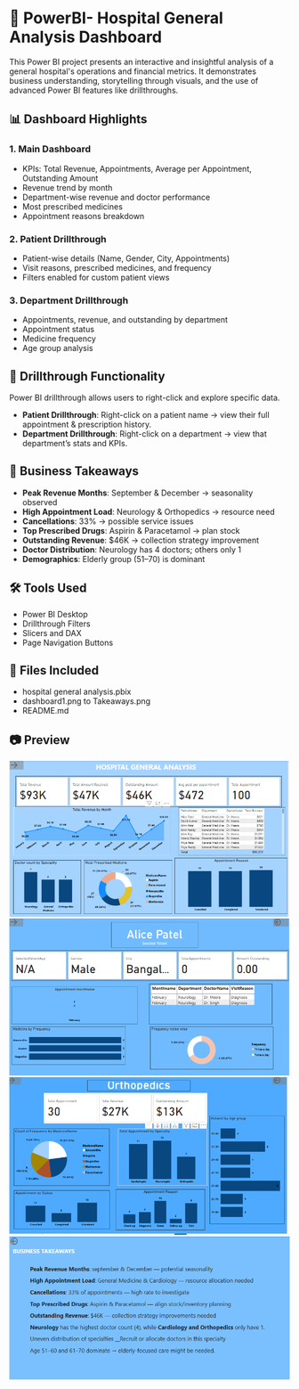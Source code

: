 
# 🏥 PowerBI- Hospital General Analysis Dashboard

This Power BI project presents an interactive and insightful analysis of a general hospital's operations and financial metrics. It demonstrates business understanding, storytelling through visuals, and the use of advanced Power BI features like drillthroughs.

## 📊 Dashboard Highlights

### 1. **Main Dashboard**
- KPIs: Total Revenue, Appointments, Average per Appointment, Outstanding Amount
- Revenue trend by month
- Department-wise revenue and doctor performance
- Most prescribed medicines
- Appointment reasons breakdown

### 2. **Patient Drillthrough**
- Patient-wise details (Name, Gender, City, Appointments)
- Visit reasons, prescribed medicines, and frequency
- Filters enabled for custom patient views

### 3. **Department Drillthrough**
- Appointments, revenue, and outstanding by department
- Appointment status
- Medicine frequency
- Age group analysis

## 🔄 Drillthrough Functionality

Power BI drillthrough allows users to right-click and explore specific data.

- **Patient Drillthrough**: Right-click on a patient name → view their full appointment & prescription history.
- **Department Drillthrough**: Right-click on a department → view that department’s stats and KPIs.

## 📌 Business Takeaways

- **Peak Revenue Months**: September & December → seasonality observed
- **High Appointment Load**: Neurology & Orthopedics → resource need
- **Cancellations**: 33% → possible service issues
- **Top Prescribed Drugs**: Aspirin & Paracetamol → plan stock
- **Outstanding Revenue**: $46K → collection strategy improvement
- **Doctor Distribution**: Neurology has 4 doctors; others only 1
- **Demographics**: Elderly group (51–70) is dominant

## 🛠️ Tools Used

- Power BI Desktop
- Drillthrough Filters
- Slicers and DAX
- Page Navigation Buttons

## 📂 Files Included

- hospital general analysis.pbix
- dashboard1.png to Takeaways.png
- README.md

## 📷 Preview

![Dashboard](dashboard1.png)
![Patient View](dashboard2.png)
![Department View](dashboard3.png)
![Business Takeaways](Takeaways.png)
